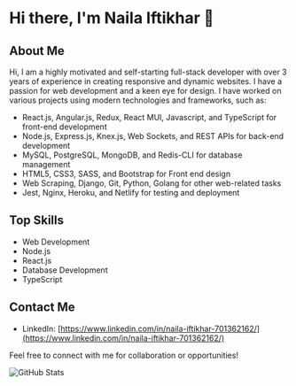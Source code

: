 # Hi there, I'm Naila Iftikhar 👋

## About Me
Hi, I am a highly motivated and self-starting full-stack developer with over 3 years of experience in creating responsive and dynamic websites. I have a passion for web development and a keen eye for design. I have worked on various projects using modern technologies and frameworks, such as:
- React.js, Angular.js, Redux, React MUI, Javascript, and TypeScript for front-end development
- Node.js, Express.js, Knex.js, Web Sockets, and REST APIs for back-end development
- MySQL, PostgreSQL, MongoDB, and Redis-CLI for database management
- HTML5, CSS3, SASS, and Bootstrap for Front end design
- Web Scraping, Django, Git, Python, Golang for other web-related tasks
- Jest, Nginx, Heroku, and Netlify for testing and deployment

## Top Skills
- Web Development
- Node.js
- React.js
- Database Development
- TypeScript

## Contact Me
- LinkedIn: [https://www.linkedin.com/in/naila-iftikhar-701362162/](https://www.linkedin.com/in/naila-iftikhar-701362162/)


Feel free to connect with me for collaboration or opportunities!

![GitHub Stats](https://github-readme-stats.vercel.app/api?username=nailaiftikhar&show_icons=true&theme=dark)
